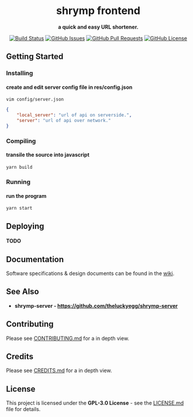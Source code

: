 

<div align="center">

<h1> <strong>shrymp frontend</strong> </h1>

**a quick and easy URL shortener.**

<!-- <img src="res/repo/banner.svg" height='300px'> -->

[![Build Status](https://travis-ci.com/theluckyegg/shrymp-web.svg?branch=master)](https://travis-ci.com/theluckyegg/shrymp-web)
[![GitHub Issues](https://img.shields.io/github/issues/theluckyegg/shrymp-web.svg)](https://github.com/theluckyegg/shrymp-web/issues)
[![GitHub Pull Requests](https://img.shields.io/github/issues-pr/theluckyegg/shrymp-web.svg)](https://github.com/theluckyegg/shrymp-web/pulls)
[![GitHub License](https://img.shields.io/github/license/theluckyegg/shrymp-web)](/LICENSE)

</div>

## Getting Started

### Installing

#### **create and edit server config file in res/config.json**
```
vim config/server.json
```
```json
{
	"local_server": "url of api on serverside.",
	"server": "url of api over network."
}
```

### Compiling

#### **transile the source into javascript**

```
yarn build
```

### Running

#### **run the program**

```
yarn start
```

## Deploying

#### **TODO**

## Documentation

Software specifications & design documents can be found in the [wiki](/wiki).

## See Also

- **shrymp-server - https://github.com/theluckyegg/shrymp-server**

## Contributing

Please see [CONTRIBUTING.md](CONTRIBUTING.md) for a in depth view.

## Credits

Please see [CREDITS.md](CREDITS.md) for a in depth view.

## License

This project is licensed under the **GPL-3.0 License** - see the [LICENSE.md](LICENSE.md) file for details.
